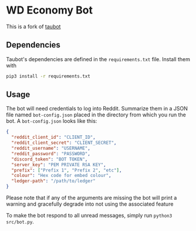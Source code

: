 # WD Economy Bot

This is a fork of [taubot](https://github.com/jonathanvdc/taubot)

## Dependencies

Taubot's dependencies are defined in the `requirements.txt` file. Install them with

```bash
pip3 install -r requirements.txt
```

## Usage

The bot will need credentials to log into Reddit. Summarize them in a JSON file named `bot-config.json` placed in the directory from which you run the bot. A `bot-config.json` looks like this:

```json
{
  "reddit_client_id": "CLIENT_ID",
  "reddit_client_secret": "CLIENT_SECRET",
  "reddit_username": "USERNAME",
  "reddit_password": "PASSWORD",
  "discord_token": "BOT TOKEN",
  "server_key": "PEM PRIVATE RSA KEY",
  "prefix": ["Prefix 1", "Prefix 2", "etc"],
  "colour": "Hex code for embed colour",
  "ledger-path": "/path/to/ledger"
}
```
Please note that if any of the arguments are missing the bot will print a warning and gracefully degrade into not using the
associated feature

To make the bot respond to all unread messages, simply run `python3 src/bot.py`.
